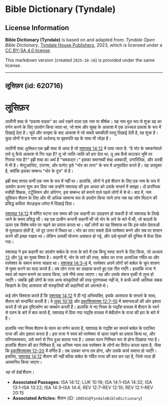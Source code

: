 # Bible Dictionary (Tyndale)

## License Information

**Bible Dictionary (Tyndale)** is based on and adapted from: _Tyndale Open Bible Dictionary_, [Tyndale House Publishers](https://tyndaleopenresources.com/), 2023, which is licensed under a [CC BY-SA 4.0 license](https://creativecommons.org/licenses/by-sa/4.0/legalcode.en).

This markdown version (created `2025-10-16`) is provided under the same license.



--------------------------------

## लूसिफ़र (id: 620716)

लूसिफ़र
=======

लातीनी शब्द से “प्रकाश वाहक” का अर्थ रखने वाला एक नाम या शीर्षक। यह नाम मूल रूप से शुक्र ग्रह का वर्णन करने के लिए उपयोग किया जाता था, जो शाम और सुबह के आकाश में एक उज्ज्वल प्रकाश के रूप में दिखाई देता है। सूर्य और चन्द्रमा के बाद आकाश में जो सबसे चमकीली वस्तु दिखाई देती है, वह शुक्र है। कुछ लोगों ने इस नाम को अर्धचन्द्र या बृहस्पति ग्रह के साथ भी जोड़ा है।

लातीनी शब्द *लूसिफ़र* एक इब्री शब्द से आया है जो [यशायाह 14:12](https://ref.ly/Isa14:12) में पाया जाता है: “हे भोर के चमकनेवाले तारे तू कैसे आकाश से गिर पड़ा है? तू जो जाति\-जाति को हरा देता था, तू अब कैसे काटकर भूमि पर गिराया गया है?” इब्री शब्द का अर्थ है “चमकदार।” इसका समानार्थी शब्द अक्कादी, उगारितिक, और अरबी में भी है। सेप्टुआजिंट, टारगम, और वल्गेट इसे "भोर का तारा" के रूप में अनुवादित करते हैं। यह उपयुक्त है, क्योंकि इसका सम्बन्ध "भोर के पुत्र" से है।

इब्री शब्द शायद कभी एक नाम के रूप में नहीं था। हालांकि, लोगों ने इसे शैतान के लिए एक नाम के रूप में उपयोग करना शुरू कर दिया जब उन्होंने यशायाह की इस आयत को उसके सन्दर्भ में समझा। दो प्रारम्भिक मसीही शिक्षक, टर्टुलियन और ओरेगन, इस सम्बन्ध को बनाने वाले पहले लोगों में से थे। बाद में, नाम लूसिफर शैतान के लिए और भी अधिक सामान्य रूप से उपयोग किया जाने लगा जब यह जॉन मिल्टन की प्रसिद्ध कविता *पैराडाइस लॉस्ट* में दिखाई दिया।

[यशायाह 14:12](https://ref.ly/Isa14:12) में वर्णित घटना उस समय की एक कहानी का उदाहरण हो सकती है जो यशायाह के लिखे जाने के समय प्रसिद्ध थी। यह एक प्राचीन कनानी कहानी थी जो भोर के तारे के बारे में थी, जो बादलों के ऊपर एक विशेष पर्वत पर चढ़ने का प्रयास करता था। यहाँ लोगों का यह विश्वास था कि इस पर्वत देवताओं से मुलाक़ात होती है, जो दूर उत्तर में स्थित था। भोर का तारा सबसे ऊँचे परमेश्वर बनने और सब पर शासन करने की इच्छा रखता था। लेकिन उसकी योजना असफल हो गई, और उसे मृतकों की दुनिया में फेंक दिया गया।

यशायाह ने इस कहानी का उपयोग बाबेल के राजा के बारे में एक बिन्दु स्पष्ट करने के लिए किया, जो अध्याय [13](https://ref.ly/Isa13:1-Isa13:22) और [14](https://ref.ly/Isa14:1-Isa14:32) का मुख्य विषय है। कहानी में, भोर के तारे की तरह, बाबेल का राजा अत्यधिक गर्वित था और परमेश्वर के समान बनना चाहता था। [यशायाह 14:3–4](https://ref.ly/Isa14:3-Isa14:4) में, परमेश्वर अपने लोगों को बाबेल के क्रूर शासन से मुक्त करने का वादा करते हैं। तब लोग राजा का उपहास करते हुए एक गीत गाएँगे। हालांकि राजा ने स्वयं को महान बनाने का प्रयास किया, उसे नीचे लाया जाएगा। वह और उसके वंशज पृथ्वी से लुप्त हो जाएँगे। जबकि इब्री लोगों के पास अन्य संस्कृतियों की तरह पुराणकथा नहीं थे, वे कभी\-कभी आत्मिक सबक सिखाने के लिए आसपास की संस्कृतियों की कहानियों को अपनाते थे।

कई लोग विश्वास करते हैं कि [यशायाह 14:12](https://ref.ly/Isa14:12) में दी गई अभिव्यक्ति, इसके आसपास के सन्दर्भ के साथ, शैतान को सन्दर्भित करती है। वे [लूका 10:18](https://ref.ly/Luke10:18) और [प्रकाशितवाक्य 12:7–10](https://ref.ly/Rev12:7-Rev12:10) में समानताओं की ओर इशारा करते हैं जो इस दृष्टिकोण का समर्थन करती हैं। हालांकि ये नए नियम के गद्याँश वास्तव में शैतान के स्वर्ग से पतन के बारे में बात करते हैं, यशायाह में दिया गया गद्याँश वास्तव में बेबीलोन के राजा की हार के बारे में है।

हालांकि नया नियम शैतान के पतन का वर्णन करता है, यशायाह के गद्याँश का सन्दर्भ बाबेल के पराजित राजा की ओर इशारा करता है। इस राजा ने स्वयं को परमेश्वर से ऊपर रखने का प्रयास किया था, और परिणामस्वरूप, उसे स्वर्ग से गिरा हुआ बताया गया है। उसका पतन निश्चित रूप से होना दिखाया गया है। हालांकि शैतान की हार निश्चित है, वह अन्तिम न्याय तक परमेश्वर के लोगों का विरोध करता रहता है, जैसा कि [प्रकाशितवाक्य 12–20](https://ref.ly/Rev12:1-Rev20:15) में वर्णित है। तब उसका भाग्य तय होगा, और उसके कार्य समाप्त हो जाएँगे। इसलिए, [यशायाह 14:12](https://ref.ly/Isa14:12) शैतान की नहीं बल्कि बाबेल के गर्वित राजा की बात कर रहा है, जिसे जल्द ही अपमानित किया जाएगा।

*यह भी देखें* शैतान।

* **Associated Passages:** ISA 14:12; LUK 10:18; ISA 14:1–ISA 14:32; ISA 13:1–ISA 13:22; ISA 14:3–ISA 14:4; REV 12:7–REV 12:10; REV 12:1–REV 20:15
* **Associated Articles:** शैतान (ID: `180541@TyndaleBibleDictionary`)

